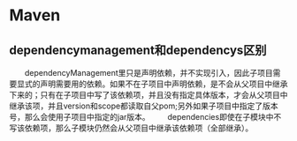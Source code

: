 # Maven

## dependencymanagement和dependencys区别
　　dependencyManagement里只是声明依赖，并不实现引入，因此子项目需要显式的声明需要用的依赖。如果不在子项目中声明依赖，是不会从父项目中继承下来的；只有在子项目中写了该依赖项，并且没有指定具体版本，才会从父项目中继承该项，并且version和scope都读取自父pom;另外如果子项目中指定了版本号，那么会使用子项目中指定的jar版本。
　　dependencies即使在子模块中不写该依赖项，那么子模块仍然会从父项目中继承该依赖项（全部继承）。
